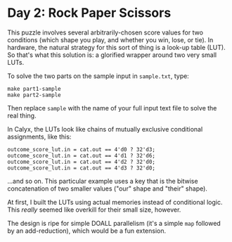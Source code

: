Day 2: Rock Paper Scissors
==========================

This puzzle involves several arbitrarily-chosen score values for two conditions (which shape you play, and whether you win, lose, or tie).
In hardware, the natural strategy for this sort of thing is a look-up table (LUT).
So that's what this solution is: a glorified wrapper around two very small LUTs.

To solve the two parts on the sample input in `sample.txt`, type:

    make part1-sample
    make part2-sample

Then replace `sample` with the name of your full input text file to solve the real thing.

In Calyx, the LUTs look like chains of mutually exclusive conditional assignments, like this:

    outcome_score_lut.in = cat.out == 4'd0 ? 32'd3;
    outcome_score_lut.in = cat.out == 4'd1 ? 32'd6;
    outcome_score_lut.in = cat.out == 4'd2 ? 32'd0;
    outcome_score_lut.in = cat.out == 4'd3 ? 32'd0;

...and so on.
This particular example uses a key that is the bitwise concatenation of two smaller values ("our" shape and "their" shape).

At first, I built the LUTs using actual memories instead of conditional logic.
This *really* seemed like overkill for their small size, however.

The design is ripe for simple DOALL parallelism (it's a simple `map` followed by an add-reduction), which would be a fun extension.
